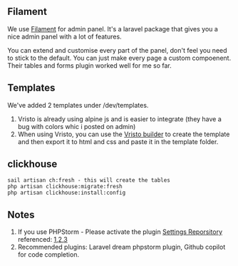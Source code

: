 <a name="filament"></a>

## Filament

We use [Filament](https://laravel-filament.com/docs/installation) for admin panel. It's a laravel package that gives you
a nice admin panel with a lot of features.

You can extend and customise every part of the panel, don't feel you need to stick to the default. You can just make
every page a custom compoenent. Their tables and forms plugin worked well for me so far.

## Templates

We've added 2 templates under /dev/templates.

1. Vristo is already using alpine js and is easier to integrate (they have a bug with colors whic i posted on admin)
2. When using Vristo, you can use the [Vristo builder](https://vristo.com/builder) to create the template and then
   export it to html and css and paste it in the template folder.

## clickhouse

```
sail artisan ch:fresh - this will create the tables
php artisan clickhouse:migrate:fresh
php artisan clickhouse:install:config
```

## Notes

1. If you use PHPStorm - Please activate the
   plugin [Settings Reporsitory](https://plugins.jetbrains.com/plugin/7566-settings-repository)
   referenced: [1](https://stackoverflow.com/a/17049458/21736297),[2](https://www.jetbrains.com/help/phpstorm/sharing-your-ide-settings.html#settings-repository),[3](https://intellij-support.jetbrains.com/hc/en-us/articles/206544839)
2. Recommended plugins: Laravel dream phpstorm plugin, Github copilot for code completion.
